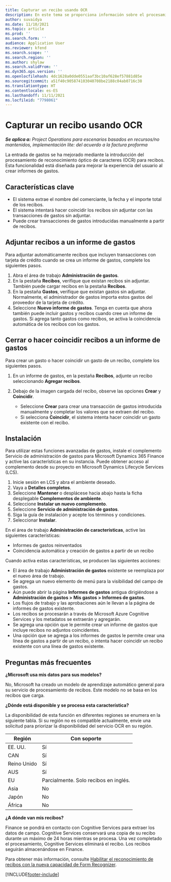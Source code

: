 ```yaml
---
title: Capturar un recibo usando OCR
description: En este tema se proporciona información sobre el procesamiento de reconocimiento óptico de caracteres (OCR) para recibos.
author: suvaidya
ms.date: 11/10/2021
ms.topic: article
ms.prod: ''
ms.search.form: ''
audience: Application User
ms.reviewer: kfend
ms.search.scope: ''
ms.search.region: ''
ms.author: shylaw
ms.search.validFrom: ''
ms.dyn365.ops.version: ''
ms.openlocfilehash: 4dc1628a0dde0551aaf3bc10af628ef57881d85e
ms.sourcegitcommit: a51f40c905874103040708be2188c04ab0716c38
ms.translationtype: HT
ms.contentlocale: es-ES
ms.lasthandoff: 11/11/2021
ms.locfileid: "7798061"
---
```

# <a name="capture-a-receipt-using-ocr"></a>Capturar un recibo usando OCR

_**Se aplica a:** Project Operations para escenarios basados en recursos/no mantenidos, implementación lite: del acuerdo a la factura proforma_

La entrada de gastos se ha mejorado mediante la introducción del procesamiento de reconocimiento óptico de caracteres (OCR) para recibos. Esta funcionalidad está diseñada para mejorar la experiencia del usuario al crear informes de gastos.

## <a name="key-features"></a>Características clave

- El sistema extrae el nombre del comerciante, la fecha y el importe total de los recibos.
- El sistema intentará hacer coincidir los recibos sin adjuntar con las transacciones de gastos sin adjuntar.
- Puede crear transacciones de gastos introducidas manualmente a partir de recibos.

## <a name="attach-receipts-to-an-expense-report"></a>Adjuntar recibos a un informe de gastos

Para adjuntar automáticamente recibos que incluyen transacciones con tarjeta de crédito cuando se crea un informe de gastos, complete los siguientes pasos.

  1. Abra el área de trabajo **Administración de gastos**.
  2. En la pestaña **Recibos**, verifique que existan recibos sin adjuntar. También puede cargar recibos en la pestaña **Recibos**.
  3. En la pestaña **Gastos**, verifique que existan gastos sin adjuntar. Normalmente, el administrador de gastos importa estos gastos del proveedor de la tarjeta de crédito.
  4. Seleccione **Nuevo informe de gastos**. Tenga en cuenta que ahora también puede incluir gastos y recibos cuando cree un informe de gastos. Si agrega tanto gastos como recibos, se activa la coincidencia automática de los recibos con los gastos.

## <a name="create-or-match-receipts-to-an-expense-report"></a>Cerrar o hacer coincidir recibos a un informe de gastos
Para crear un gasto o hacer coincidir un gasto de un recibo, complete los siguientes pasos.

  1. En un informe de gastos, en la pestaña **Recibos**, adjunte un recibo seleccionando **Agregar recibos**.
  2. Debajo de la imagen cargada del recibo, observe las opciones **Crear** y **Coincidir**.

      - Seleccione **Crear** para crear una transacción de gastos introducida manualmente y completar los valores que se extraen del recibo.
      - Si selecciona **Coincidir**, el sistema intenta hacer coincidir un gasto existente con el recibo.

## <a name="installation"></a>Instalación

Para utilizar estas funciones avanzadas de gastos, instale el complemento Servicio de administración de gastos para Microsoft Dynamics 365 Finance y active las características en su instancia. Puede obtener acceso al complemento desde su proyecto en Microsoft Dynamics Lifecycle Services (LCS).

1. Inicie sesión en LCS y abra el ambiente deseado.
2. Vaya a **Detalles completos**.
3. Seleccione **Mantener** o desplácese hacia abajo hasta la ficha desplegable **Complementos de ambiente**.
4. Seleccione **Instalar un nuevo complemento**.
5. Seleccione **Servicio de administración de gastos**.
6. Siga la guía de instalación y acepte los términos y condiciones.
7. Seleccionar **Instalar**.

En el área de trabajo **Administración de características**, active las siguientes características:

- Informes de gastos reinventados
- Coincidencia automática y creación de gastos a partir de un recibo

Cuando activa estas características, se producen las siguientes acciones:

- El área de trabajo **Administración de gastos** existente se reemplaza por el nuevo área de trabajo.
- Se agrega un nuevo elemento de menú para la visibilidad del campo de gastos.
- Aún puede abrir la página **Informes de gastos** antigua dirigiéndose a **Administración de gastos > Mis gastos > Informes de gastos**.
- Los flujos de trabajo y las aprobaciones aún le llevan a la página de informes de gastos existente.
- Los recibos se procesarán a través de Microsoft Azure Cognitive Services y los metadatos se extraerán y agregarán.
- Se agrega una opción que le permite crear un informe de gastos que incluye recibos no adjuntos coincidentes.
- Una opción que se agrega a los informes de gastos le permite crear una línea de gastos a partir de un recibo, o intenta hacer coincidir un recibo existente con una línea de gastos existente.

## <a name="frequently-asked-questions"></a>Preguntas más frecuentes

**¿Microsoft usa mis datos para sus modelos?**

No, Microsoft ha creado un modelo de aprendizaje automático general para su servicio de procesamiento de recibos. Este modelo no se basa en los recibos que carga.

**¿Dónde está disponible y se procesa esta característica?**

La disponibilidad de esta función en diferentes regiones se enumera en la siguiente tabla. Si su región no es compatible actualmente, envíe una solicitud para priorizar la disponibilidad del servicio OCR en su región. 

| Región | Con soporte                         |
|--------|-----------------------------------|
| EE. UU.    | Sí                               |
| CAN    | Sí                               |
| Reino Unido     | Sí                               |
| AUS    | Sí                               |
| EU     | Parcialmente. Solo recibos en inglés. |
| Asia   | No                                |
| Japón  | No                                |
| África | No                                |

**¿A dónde van mis recibos?**

Finance se pondrá en contacto con Cognitive Services para extraer los datos de campo. Cognitive Services conservará una copia de su recibo durante un máximo de 24 horas mientras se procesa. Una vez completado el procesamiento, Cognitive Services eliminará el recibo. Los recibos seguirán almacenándose en Finance.

Para obtener más información, consulte [Habilitar el reconocimiento de recibos con la nueva capacidad de Form Recognizer](https://azure.microsoft.com/blog/enable-receipt-understanding-with-form-recognizer-s-new-capability/).


[!INCLUDE[footer-include](../includes/footer-banner.md)]
